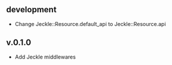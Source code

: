 ## development

* Change Jeckle::Resource.default_api to Jeckle::Resource.api

## v.0.1.0

* Add Jeckle middlewares